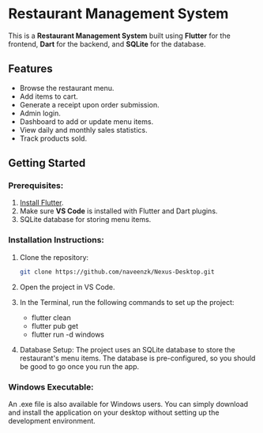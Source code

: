 # Restaurant Management System

This is a **Restaurant Management System** built using **Flutter** for the frontend, **Dart** for the backend, and **SQLite** for the database.

## Features

- Browse the restaurant menu.
- Add items to cart.
- Generate a receipt upon order submission.
- Admin login.
- Dashboard to add or update menu items.
- View daily and monthly sales statistics.
- Track products sold.

## Getting Started

### Prerequisites:
1. [Install Flutter](https://flutter.dev/docs/get-started/install).
2. Make sure **VS Code** is installed with Flutter and Dart plugins.
3. SQLite database for storing menu items.

### Installation Instructions:

1. Clone the repository:
   ```bash
   git clone https://github.com/naveenzk/Nexus-Desktop.git

2. Open the project in VS Code.

3. In the Terminal, run the following commands to set up the project:
    - flutter clean
    - flutter pub get
    - flutter run -d windows

4. Database Setup:
The project uses an SQLite database to store the restaurant's menu items. The database is pre-configured, so you should be good to go once you run the app.

### Windows Executable:

An .exe file is also available for Windows users. You can simply download and install the application on your desktop without setting up the development environment.
